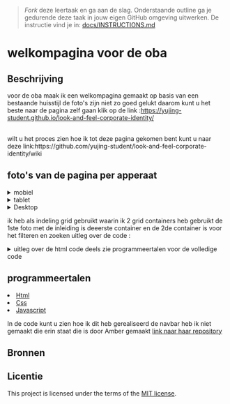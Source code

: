 > _Fork_ deze leertaak en ga aan de slag. 
Onderstaande outline ga je gedurende deze taak in jouw eigen GitHub omgeving uitwerken. 
De instructie vind je in: [docs/INSTRUCTIONS.md](docs/INSTRUCTIONS.md)

# welkompagina voor de oba
<!-- Geef je project een titel en schrijf in één zin wat het is -->

## Beschrijving
<!-- In de Beschrijving staat hoe je project er uit ziet, hoe het werkt en wat je er mee kan. -->
<!-- Voeg een mooie poster visual toe 📸 -->
<!-- Voeg een link toe naar Github Pages 🌐-->
voor de oba maak ik een welkompagina gemaakt op basis van een bestaande huisstijl de foto's zijn niet zo goed gelukt daarom kunt u het beste naar de pagina zelf gaan klik op de link :https://yujing-student.github.io/look-and-feel-corporate-identity/

<br>
wilt u het proces zien hoe ik tot deze pagina gekomen bent kunt u naar deze link:https://github.com/yujing-student/look-and-feel-corporate-identity/wiki
<br>
<h2>foto's van de pagina per apperaat</h2>
<details><summary>
   mobiel
</summary>
    <img width="375" alt="image" src="https://github.com/yujing-student/look-and-feel-corporate-identity/assets/100352887/e15304f5-82c3-4d62-9dae-d5f12493338e">
    <br>
    <img width="375" alt="image" src="https://github.com/yujing-student/look-and-feel-corporate-identity/assets/100352887/e90627a6-c830-48ba-a283-0d0631b8c5b0">
</details>

<details>
    <summary>
        tablet
    </summary>
    <img alt="20231128_083615175_iOS" src="https://github.com/yujing-student/look-and-feel-corporate-identity/assets/100352887/05407d0f-df67-4612-a1ca-dbaf20a017c4"
         width="1069">
    <img alt="20231128_083512790_iOS" src="https://github.com/yujing-student/look-and-feel-corporate-identity/assets/100352887/34f11b73-07c1-49ea-ba22-b17228d47d60"
         width="1080">

</details>
<details>
    <summary>
        Desktop
    </summary>
    <img width="951" alt="image" src="https://github.com/yujing-student/look-and-feel-corporate-identity/assets/100352887/dd2ebb09-f444-41dc-b00c-e83f3047e3bb">
    <img width="942" alt="image" src="https://github.com/yujing-student/look-and-feel-corporate-identity/assets/100352887/47048260-937c-4e5f-aa22-e8af89aa47fd">

</details>

<p>ik heb als indeling grid gebruikt waarin ik 2 grid containers heb gebruikt de 1ste foto met de inleiding is deeerste container en de 2de container is voor het filteren en zoeken 
    uitleg over de code :</p>
<details>
    <summary>
        uitleg over de html code deels zie programmeertalen voor de volledige code
    </summary>
    ```

    <div class="grid-container" tabindex="0">
        <section class="grid-item" tabindex="0">
            <!--                <h1 tabindex="0">Homepagina</h1>-->
            <h2 tabindex="0">Welkom Amber</h2>
            <p>Welkom op uw persoonlijke pagina van de website van de OBA.</p>
            <p> Op deze pagina kunt u: uw materialen verlengen,
                zoals een boek of dvd. Verder kunt u uw reserveringen bekijken en uw uitleengeschiedenis zien.</p>
        </section>
        <section class="grid-item">
            <h3>Meer info</h3>
            <p>Klik op het icoontje om de tekst uit te klappen.</p>
            <details>
                <summary>Waar vind ik openstaande bedragen?</summary>
                <p> Openstaande bedragen zijn via ideal te zien.</p>

            </details>


            <details>
                <summary>Wat kan ik op de deposito's pagina?</summary>
                <p>Een tegoed op uw pas zetten via ideal waarmee u toekomstige boetes, leengeld, etc. kunt
                    afrekenen.</p>

            </details>


            <details>
                <summary>Waar kan ik mijn persoonlijke gegevens wijzigen</summary>
                <p>Dat kunt u bij mijn profiel kunt u dat zien.</p>

            </details>


            <details>
                <summary>Waar vind ik een overzicht met mijn geleende boeken</summary>
                <p> Dat kunt u op de knop overzicht geleende boeken.</p>

            </details>

        </section>

        <div class="grid-item" tabindex="0">

            <p class="inleiding-text-boeken-overzicht" tabindex="0">Ga naar boeken overzicht voor een overzicht met
                de
                geleende boeken, zodat u ziet <strong>welke boeken u moet inleveren.</strong></p>
            <button aria-pressed="false" class="button-boeken"
                    tabindex="0"
                    type="button"><strong>Overzicht geleende boeken</strong>
            </button>
        </div>


    </div>
    ```

</details>

## programmeertalen
<li><a href="https://github.com/yujing-student/look-and-feel-corporate-identity/blob/main/index.html">Html</a></li>
<li><a href="https://github.com/yujing-student/look-and-feel-corporate-identity/blob/main/styles/styles.css">Css</a></li>
<li><a href="https://github.com/yujing-student/look-and-feel-corporate-identity/blob/main/scripts/script.js">Javascript</a></li>

In de code kunt u zien hoe ik dit heb gerealiseerd de navbar heb ik niet gemaakt die erin staat die is door
Amber gemaakt <a href ="https://github.com/Amberhva/fix-the-flow-interactive-website">link naar haar repository</a>
## Bronnen

## Licentie

This project is licensed under the terms of the [MIT license](./LICENSE).
